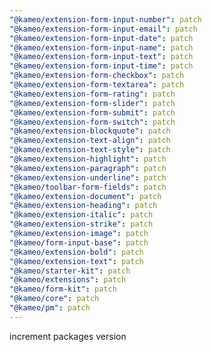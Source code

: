 ```yaml
---
"@kameo/extension-form-input-number": patch
"@kameo/extension-form-input-email": patch
"@kameo/extension-form-input-date": patch
"@kameo/extension-form-input-name": patch
"@kameo/extension-form-input-text": patch
"@kameo/extension-form-input-time": patch
"@kameo/extension-form-checkbox": patch
"@kameo/extension-form-textarea": patch
"@kameo/extension-form-rating": patch
"@kameo/extension-form-slider": patch
"@kameo/extension-form-submit": patch
"@kameo/extension-form-switch": patch
"@kameo/extension-blockquote": patch
"@kameo/extension-text-align": patch
"@kameo/extension-text-style": patch
"@kameo/extension-highlight": patch
"@kameo/extension-paragraph": patch
"@kameo/extension-underline": patch
"@kameo/toolbar-form-fields": patch
"@kameo/extension-document": patch
"@kameo/extension-heading": patch
"@kameo/extension-italic": patch
"@kameo/extension-strike": patch
"@kameo/extension-image": patch
"@kameo/form-input-base": patch
"@kameo/extension-bold": patch
"@kameo/extension-text": patch
"@kameo/starter-kit": patch
"@kameo/extensions": patch
"@kameo/form-kit": patch
"@kameo/core": patch
"@kameo/pm": patch
---
```


increment packages version
